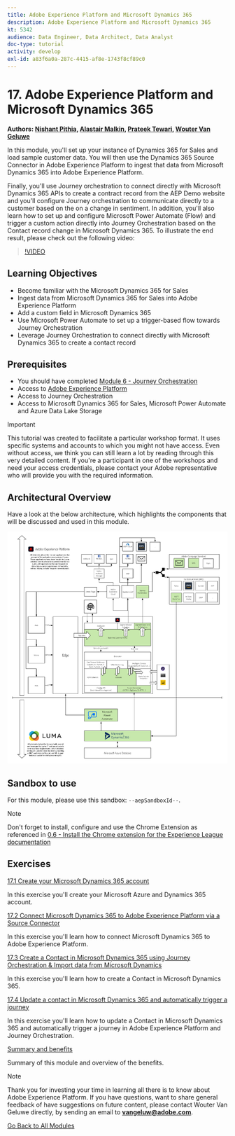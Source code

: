 ```yaml
---
title: Adobe Experience Platform and Microsoft Dynamics 365
description: Adobe Experience Platform and Microsoft Dynamics 365
kt: 5342
audience: Data Engineer, Data Architect, Data Analyst
doc-type: tutorial
activity: develop
exl-id: a83f6a0a-287c-4415-af8e-1743f8cf89c0
---
```

# 17. Adobe Experience Platform and Microsoft Dynamics 365

**Authors: [Nishant Pithia](https://www.linkedin.com/in/npithia/), [Alastair Malkin](https://www.linkedin.com/in/alastair-malkin-068340/), [Prateek Tewari](https://www.linkedin.com/in/prateektewari/), [Wouter Van Geluwe](https://www.linkedin.com/in/woutervangeluwe/)**

In this module, you'll set up your instance of Dynamics 365 for Sales and load sample customer data. You will then use the Dynamics 365 Source Connector in Adobe Experience Platform to ingest that data from Microsoft Dynamics 365 into Adobe Experience Platform.

Finally, you'll use Journey orchestration to connect directly with Microsoft Dynamics 365 APIs to create a contract record from the AEP Demo website and you'll configure Journey orchestration to communicate directly to a customer based on the on a change in sentiment. In addition, you'll also learn how to set up and configure Microsoft Power Automate (Flow) and trigger a custom action directly into Journey Orchestration based on the Contact record change in Microsoft Dynamics 365. To illustrate the end result, please check out the following video:

>[!VIDEO](https://video.tv.adobe.com/v/328350?quality=12&learn=on)

## Learning Objectives

- Become familiar with the Microsoft Dynamics 365 for Sales 
- Ingest data from Microsoft Dynamics 365 for Sales into Adobe Experience Platform
- Add a custom field in Microsoft Dynamics 365 
- Use Microsoft Power Automate to set up a trigger-based flow towards Journey Orchestration
- Leverage Journey Orchestration to connect directly with Microsoft Dynamics 365 to create a contact record

## Prerequisites

- You should have completed [Module 6 - Journey Orchestration](../module6/journey-orchestration-create-account.md)
- Access to [Adobe Experience Platform](https://experience.adobe.com/platform)
- Access to Journey Orchestration
- Access to Microsoft Dynamics 365 for Sales, Microsoft Power Automate and Azure Data Lake Storage

>[!IMPORTANT]
>
>This tutorial was created to facilitate a particular workshop format. It uses specific systems and accounts to which you might not have access. Even without access, we think you can still learn a lot by reading through this very detailed content. If you're a participant in one of the workshops and need your access credentials, please contact your Adobe representative who will provide you with the required information.

## Architectural Overview

Have a look at the below architecture, which highlights the components that will be discussed and used in this module.

![Architectural Overview](../../assets/images/architecturem17.png)

## Sandbox to use

For this module, please use this sandbox: `--aepSandboxId--`.

>[!NOTE]
>
>Don't forget to install, configure and use the Chrome Extension as referenced in [0.6 - Install the Chrome extension for the Experience League documentation](../module0/ex6.md)

## Exercises

[17.1 Create your Microsoft Dynamics 365 account](./ex1.md)

In this exercise you'll create your Microsoft Azure and Dynamics 365 account.

[17.2 Connect Microsoft Dynamics 365 to Adobe Experience Platform via a Source Connector](./ex2.md)

In this exercise you'll learn how to connect Microsoft Dynamics 365 to Adobe Experience Platform.

[17.3 Create a Contact in Microsoft Dynamics 365 using Journey Orchestration & Import data from Microsoft Dynamics](./ex3.md)

In this exercise you'll learn how to create a Contact in Microsoft Dynamics 365.

[17.4 Update a contact in Microsoft Dynamics 365 and automatically trigger a journey](./ex4.md)

In this exercise you'll learn how to update a Contact in Microsoft Dynamics 365 and automatically trigger a journey in Adobe Experience Platform and Journey Orchestration.

[Summary and benefits](./summary.md)

Summary of this module and overview of the benefits.

>[!NOTE]
>
>Thank you for investing your time in learning all there is to know about Adobe Experience Platform. If you have questions, want to share general feedback of have suggestions on future content, please contact Wouter Van Geluwe directly, by sending an email to **vangeluw@adobe.com**.

[Go Back to All Modules](../../overview.md)
